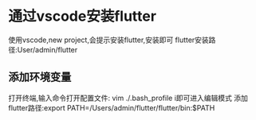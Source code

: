 # 通过vscode安装flutter
使用vscode,new project,会提示安装flutter,安装即可
flutter安装路径:User/admin/flutter
## 添加环境变量
打开终端,输入命令打开配置文件:
vim ./.bash_profile
i即可进入编辑模式
添加flutter路径:export PATH=/Users/admin/flutter/flutter/bin:$PATH
